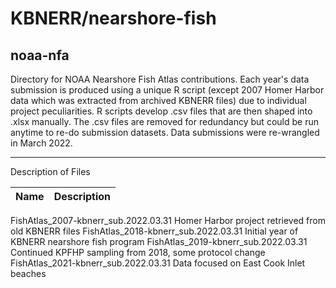# KBNERR/nearshore-fish
## noaa-nfa
Directory for NOAA Nearshore Fish Atlas contributions. Each year's data submission is produced using a unique R script (except 2007 Homer Harbor data which was extracted from archived KBNERR files) due to individual project peculiarities. R scripts develop .csv files that are then shaped into .xlsx  manually. The .csv files are removed for redundancy but could be run anytime to re-do submission datasets. Data submissions were re-wrangled in March 2022.

***
Description of Files

Name                                    | Description
----------------------------------------|--------------------------------
FishAtlas_2007-kbnerr_sub.2022.03.31      Homer Harbor project retrieved from old KBNERR files
FishAtlas_2018-kbnerr_sub.2022.03.31      Initial year of KBNERR nearshore fish program
FishAtlas_2019-kbnerr_sub.2022.03.31      Continued KPFHP sampling from 2018, some protocol change
FishAtlas_2021-kbnerr_sub.2022.03.31      Data focused on East Cook Inlet beaches